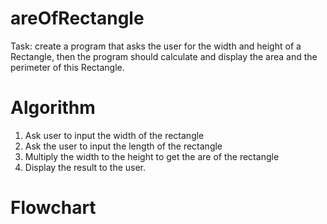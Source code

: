 # areOfRectangle
 Task: create a program that asks the user for the width and height of a Rectangle, then the program should calculate and display the area and the perimeter of this Rectangle.

Algorithm
=
1. Ask user to input the width of the rectangle
2. Ask the user to input the length of the rectangle 
3. Multiply the width to the height to get the are of the rectangle
4. Display the result to the user. 

Flowchart
= 

